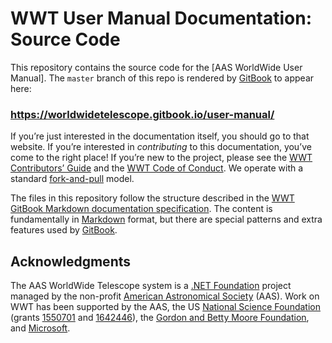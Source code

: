 # WWT User Manual Documentation: Source Code

This repository contains the source code for the [AAS WorldWide User Manual].
The `master` branch of this repo is rendered by [GitBook] to appear here:

### https://worldwidetelescope.gitbook.io/user-manual/

If you’re just interested in the documentation itself, you should go to that
website. If you’re interested in *contributing* to this documentation, you’ve
come to the right place! If you’re new to the project, please see the
[WWT Contributors’ Guide] and the [WWT Code of Conduct]. We operate with a
standard [fork-and-pull] model.

[AAS WorldWide Telescope User Manual]: https://worldwidetelescope.gitbook.io/user-manual/
[WWT Contributors’ Guide]: https://worldwidetelescope.github.io/contributing/
[WWT Code of Conduct]: https://worldwidetelescope.github.io/code-of-conduct/
[fork-and-pull]: https://help.github.com/en/articles/about-collaborative-development-models

The files in this repository follow the structure described in the
[WWT GitBook Markdown documentation specification]. The content is
fundamentally in [Markdown] format, but there are special patterns and extra
features used by [GitBook].

[GitBook]: https://docs.gitbook.com/
[WWT GitBook Markdown documentation specification]: https://worldwidetelescope.gitbook.io/miscellaneous/documents/gitbook-spec
[Markdown]: https://commonmark.org/


## Acknowledgments

The AAS WorldWide Telescope system is a [.NET Foundation] project managed by
the non-profit [American Astronomical Society] (AAS). Work on WWT has been
supported by the AAS, the US [National Science Foundation] (grants [1550701]
and [1642446]), the [Gordon and Betty Moore Foundation], and [Microsoft].

[.NET Foundation]: https://dotnetfoundation.org/
[American Astronomical Society]: https://aas.org/
[National Science Foundation]: https://www.nsf.gov/
[1550701]: https://www.nsf.gov/awardsearch/showAward?AWD_ID=1550701
[1642446]: https://www.nsf.gov/awardsearch/showAward?AWD_ID=1642446
[Gordon and Betty Moore Foundation]: https://www.moore.org/
[Microsoft]: https://www.microsoft.com/
